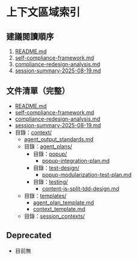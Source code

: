 # 上下文區域索引

## 建議閱讀順序

1. [README.md](./README.md)
2. [self-compliance-framework.md](./self-compliance-framework.md)
3. [compliance-redesign-analysis.md](./compliance-redesign-analysis.md)
4. [session-summary-2025-08-19.md](./session-summary-2025-08-19.md)

## 文件清單（完整）

- [README.md](./README.md)
- [self-compliance-framework.md](./self-compliance-framework.md)
- [compliance-redesign-analysis.md](./compliance-redesign-analysis.md)
- [session-summary-2025-08-19.md](./session-summary-2025-08-19.md)
- 目錄：[context/](./context/)
  - [agent_output_standards.md](./context/agent_output_standards.md)
  - 目錄：[agent_plans/](./context/agent_plans/)
    - 目錄：[popup/](./context/agent_plans/popup/)
      - [popup-integration-plan.md](./context/agent_plans/popup/popup-integration-plan.md)
    - 目錄：[test-design/](./context/agent_plans/test-design/)
      - [popup-modularization-test-plan.md](./context/agent_plans/test-design/popup-modularization-test-plan.md)
    - 目錄：[testing/](./context/agent_plans/testing/)
      - [content-js-split-tdd-design.md](./context/agent_plans/testing/content-js-split-tdd-design.md)
  - 目錄：[templates/](./context/templates/)
    - [agent_plan_template.md](./context/templates/agent_plan_template.md)
    - [context_template.md](./context/templates/context_template.md)
  - 目錄：[session_contexts/](./context/session_contexts/)

## Deprecated

- 目前無
